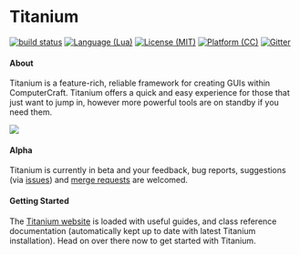 Titanium
==

[![build status](https://gitlab.com/hbomb79/Titanium/badges/develop/build.svg)](https://gitlab.com/hbomb79/Titanium/commits/develop)
[![Language (Lua)](https://img.shields.io/badge/powered_by-Lua-blue.svg?style=flat)](https://lua.org)
[![License (MIT)](https://img.shields.io/badge/license-MIT-blue.svg?style=flat)](http://opensource.org/licenses/MIT)
[![Platform (CC)](https://img.shields.io/badge/platform-ComputerCraft-blue.svg?style=flat)](http://computercraft.info)
[![Gitter](https://badges.gitter.im/hbomb79/Titanium.svg)](https://gitter.im/hbomb79/Titanium?utm_source=badge&utm_medium=badge&utm_campaign=pr-badge)


#### About
Titanium is a feature-rich, reliable framework for creating GUIs within ComputerCraft. Titanium offers a quick and easy experience for those that just want to jump in, however more powerful tools are on standby if you need them.

![](http://puu.sh/wXIqN/2691563f54.gif)

#### Alpha
Titanium is currently in beta and your feedback, bug reports, suggestions (via [issues](https://gitlab.com/hbomb79/Titanium/issues)) and [merge requests](https://gitlab.com/hbomb79/Titanium/merge_requests) are welcomed.

#### Getting Started
The [Titanium website](http://harryfelton.web44.net/titanium/) is loaded with useful guides, and class reference documentation (automatically kept up to date with latest Titanium installation). Head on over there now to get started with Titanium.
